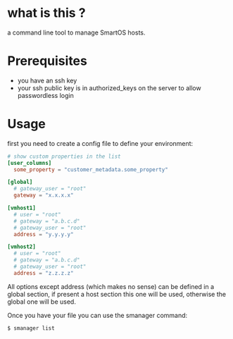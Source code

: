 # what is this ?

a command line tool to manage SmartOS hosts.


# Prerequisites

- you have an ssh key
- your ssh public key is in authorized_keys on the server to allow passwordless login


# Usage

first you need to create a config file to define your environment:

```toml
# show custom properties in the list
[user_columns]
  some_property = "customer_metadata.some_property"

[global]
  # gateway_user = "root"
  gateway = "x.x.x.x"

[vmhost1]
  # user = "root"
  # gateway = "a.b.c.d"
  # gateway_user = "root"
  address = "y.y.y.y"

[vmhost2]
  # user = "root"
  # gateway = "a.b.c.d"
  # gateway_user = "root"
  address = "z.z.z.z"

```

All options except address (which makes no sense) can be defined in a global section, if present a host section this one will be used, otherwise the global one will be used.

Once you have your file you can use the smanager command:

```bash
$ smanager list
```

